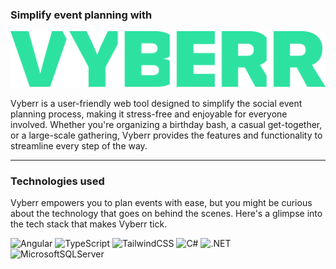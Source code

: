 ### Simplify event planning with
![Vyberr](https://raw.githubusercontent.com/Vyberr/.github/main/assets/textIconLarge.png "Vyberr")

Vyberr is a user-friendly web tool designed to simplify the social event planning process, making it stress-free and enjoyable for everyone involved. Whether you're organizing a birthday bash, a casual get-together, or a large-scale gathering, Vyberr provides the features and functionality to streamline every step of the way.

***

### Technologies used</h3>
Vyberr empowers you to plan events with ease, but you might be curious about the technology that goes on behind the scenes. Here's a glimpse into the tech stack that makes Vyberr tick.

![Angular](https://img.shields.io/badge/Angular-DD0031?style=for-the-badge&logo=angular&logoColor=white, "Angular")
![TypeScript](https://img.shields.io/badge/TypeScript-007ACC?style=for-the-badge&logo=typescript&logoColor=white, "TypeScript")
![TailwindCSS](https://img.shields.io/badge/Tailwind_CSS-38B2AC?style=for-the-badge&logo=tailwind-css&logoColor=white, "TailwindCSS")
![C#](https://img.shields.io/badge/C%23-239120?style=for-the-badge&logo=c-sharp&logoColor=white, "C#")
![.NET](https://img.shields.io/badge/.NET-5C2D91?style=for-the-badge&logo=.net&logoColor=white, ".NET")
![MicrosoftSQLServer](https://img.shields.io/badge/Microsoft_SQL_Server-CC2927?style=for-the-badge&logo=microsoft-sql-server&logoColor=white "Microsoft SQL Server")